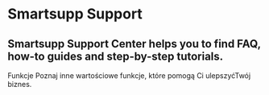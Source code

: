 # Smartsupp Support
## Smartsupp Support Center helps you to find FAQ, how-to guides and step-by-step tutorials.
Funkcje 
Poznaj inne wartościowe funkcje, które pomogą Ci ulepszyćTwój biznes.

